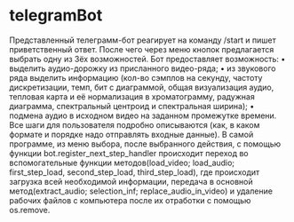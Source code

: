 # telegramBot

Представленный телеграмм-бот реагирует на команду /start и пишет приветственный ответ. После чего через меню кнопок предлагается выбрать одну из 3ёх возможностей. Бот предоставляет возможность: 
•	выделить аудио-дорожку из присланного видео-ряда;
•	из звукового ряда выделить информацию (кол-во сэмплов на секунду, частоту дискретизации, темп, бит с диаграммой, общая визуализация аудио, тепловая карта и её нормализация в хроматограмму, радужная диаграмма, спектральный центроид и спектральная ширина);
•	подмена аудио в исходном видео на заданном промежутке времени.
Все шаги для пользователя подробно описываются (как, в каком формате и порядке надо отправлять входные данные). В самой программе, из меню выбора, после выбранного действия, с помощью функции bot.register_next_step_handler происходит переход во вспомогательные функции методов(load_video; load_audio; first_step_load, second_step_load, third_step_load), где происходит загрузка всей необходимой информации, передача в основной метод(extract_audio; selection_inf; replace_audio_in_video) и удаление рабочих файлов с компьютера после их отработки с помощью os.remove.
